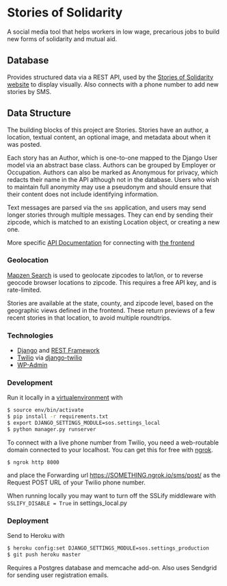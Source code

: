 # Stories of Solidarity

A social media tool that helps workers in low wage, precarious jobs to build new forms of solidarity and mutual aid.

## Database

Provides structured data via a REST API, used by the [Stories of Solidarity website](https://github.com/storiesofsolidarity/website-frontend) to display visually. Also connects with a phone number to add new stories by SMS.

## Data Structure

The building blocks of this project are Stories. Stories have an author, a location, textual content, an optional image, and metadata about when it was posted.

Each story has an Author, which is one-to-one mapped to the Django User model via an abstract base class. Authors can be grouped by Employer or Occupation. Authors can also be marked as Anonymous for privacy, which redacts their name in the API although not in the database. Users who wish to maintain full anonymity may use a pseudonym and should ensure that their content does not include identifying information.

Text messages are parsed via the `sms` application, and users may send longer stories through multiple messages. They can end by sending their zipcode, which is matched to an existing Location object, or creating a new one.

More specific [API Documentation](API_DOCUMENTATION.md) for connecting with [the frontend](https://github.com/storiesofsolidarity/website-frontend)

### Geolocation

[Mapzen Search](https://mapzen.com/documentation/search/) is used to geolocate zipcodes to lat/lon, or to reverse geocode browser locations to zipcode. This requires a free API key, and is rate-limited.

Stories are available at the state, county, and zipcode level, based on the geographic views defined in the frontend. These return previews of a few recent stories in that location, to avoid multiple roundtrips.

### Technologies

* [Django](https://www.djangoproject.com) and [REST Framework](http://www.django-rest-framework.org)
* [Twilio](http://django-twilio.readthedocs.io) via [django-twilio](http://django-twilio.readthedocs.io)
* [WP-Admin](https://github.com/barszczmm/django-wpadmin)

### Development

Run it locally in a [virtualenvironment](https://virtualenv.pypa.io/en/stable/) with 

```bash
$ source env/bin/activate
$ pip install -r requirements.txt
$ export DJANGO_SETTINGS_MODULE=sos.settings_local
$ python manager.py runserver
```

To connect with a live phone number from Twilio, you need a web-routable domain connected to your localhost. You can get this for free with [ngrok](https://ngrok.com).

`$ ngrok http 8000`

and place the Forwarding url https://SOMETHING.ngrok.io/sms/post/ as the Request POST URL of your Twilio phone number.

When running locally you may want to turn off the SSLify middleware with `SSLIFY_DISABLE = True` in settings_local.py

### Deployment

Send to Heroku with 

```bash
$ heroku config:set DJANGO_SETTINGS_MODULE=sos.settings_production
$ git push heroku master
```

Requires a Postgres database and memcache add-on. Also uses Sendgrid for sending user registration emails.
